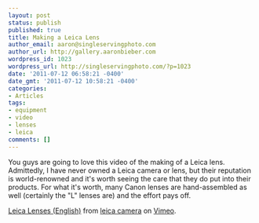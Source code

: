 ```yaml
---
layout: post
status: publish
published: true
title: Making a Leica Lens
author_email: aaron@singleservingphoto.com
author_url: http://gallery.aaronbieber.com
wordpress_id: 1023
wordpress_url: http://singleservingphoto.com/?p=1023
date: '2011-07-12 06:58:21 -0400'
date_gmt: '2011-07-12 10:58:21 -0400'
categories:
- Articles
tags:
- equipment
- video
- lenses
- leica
comments: []
---
```

You guys are going to love this video of the making of a Leica lens.
Admittedly, I have never owned a Leica camera or lens, but their
reputation is world-renowned and it's worth seeing the care that they do
put into their products. For what it's worth, many Canon lenses are
hand-assembled as well (certainly the "L" lenses are) and the effort
pays off.

[Leica Lenses (English)](http://vimeo.com/26251829) from [leica
camera](http://vimeo.com/leicacamera) on [Vimeo](http://vimeo.com).
